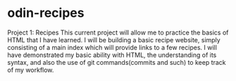 # odin-recipes
Project 1: Recipes
This current project will allow me to practice the basics of HTML that I have learned. I will be building a basic recipe website, simply consisting of a main index which will provide links to a few recipes.
I will have demonstrated my basic ability with HTML, the understanding of its syntax, and also the use of git commands(commits and such) to keep track of my workflow. 